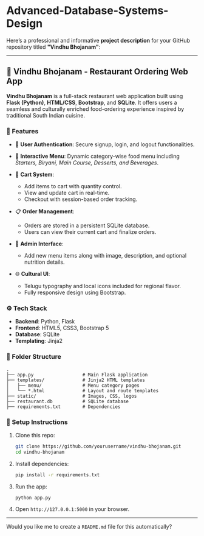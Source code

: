 # Advanced-Database-Systems-Design

Here’s a professional and informative **project description** for your GitHub repository titled **"Vindhu Bhojanam"**:

---

## 🍛 Vindhu Bhojanam - Restaurant Ordering Web App

**Vindhu Bhojanam** is a full-stack restaurant web application built using **Flask (Python)**, **HTML/CSS**, **Bootstrap**, and **SQLite**. It offers users a seamless and culturally enriched food-ordering experience inspired by traditional South Indian cuisine.

### 🚀 Features

* 🔐 **User Authentication**: Secure signup, login, and logout functionalities.
* 🧾 **Interactive Menu**: Dynamic category-wise food menu including *Starters, Biryani, Main Course, Desserts, and Beverages*.
* 🛒 **Cart System**:

  * Add items to cart with quantity control.
  * View and update cart in real-time.
  * Checkout with session-based order tracking.
* 📋 **Order Management**:

  * Orders are stored in a persistent SQLite database.
  * Users can view their current cart and finalize orders.
* 🧠 **Admin Interface**:

  * Add new menu items along with image, description, and optional nutrition details.
* 🌐 **Cultural UI**:

  * Telugu typography and local icons included for regional flavor.
  * Fully responsive design using Bootstrap.

### ⚙️ Tech Stack

* **Backend**: Python, Flask
* **Frontend**: HTML5, CSS3, Bootstrap 5
* **Database**: SQLite
* **Templating**: Jinja2

### 📂 Folder Structure

```
.
├── app.py                  # Main Flask application
├── templates/              # Jinja2 HTML templates
│   ├── menu/               # Menu category pages
│   └── *.html              # Layout and route templates
├── static/                 # Images, CSS, logos
├── restaurant.db           # SQLite database
├── requirements.txt        # Dependencies
```

### 🔧 Setup Instructions

1. Clone this repo:

   ```bash
   git clone https://github.com/yourusername/vindhu-bhojanam.git
   cd vindhu-bhojanam
   ```
2. Install dependencies:

   ```bash
   pip install -r requirements.txt
   ```
3. Run the app:

   ```bash
   python app.py
   ```
4. Open `http://127.0.0.1:5000` in your browser.

---

Would you like me to create a `README.md` file for this automatically?
